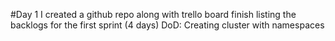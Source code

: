 #Day 1
   I created a github repo along with trello board
finish listing the backlogs for the first sprint (4 days)
DoD: Creating cluster with namespaces
